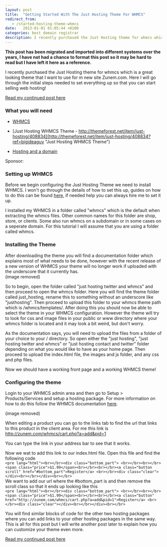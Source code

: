 ```yaml
---
layout: post
title:  "Getting Started With The Just Hosting Theme For WHMCS"
redirect_from:
   - /started-hosting-theme-whmcs
date:   2013-01-01 01:05:44 +0100
categories: best domain registrar
description: I recently purchased the Just Hosting theme for whmcs which is a great looking theme that I want to use for m new site Zunem.com. Here I will go through the initial steps needed to set everything up s...
---
```


**This post has been migrated and imported into different systems over the years, I have not had a chance to format this post so it may be hard to read but I have left it here as a reference.**

I recently purchased the Just Hosting theme for whmcs which is a great looking theme that I want to use for m new site Zunem.com. Here I will go through the initial steps needed to set everything up so that you can start selling web hosting!  
  
[Read my continued post here](http://markustenghamn.com/just-hosting-theme-whmcs "Just Hosting Theme for WHMCS")

### What you will need

  
  
- [WHMCS](http://www.whmcs.com/members/aff.php?aff=3089 "WHMCS")
  
- [Just Hosting WHMCS Theme - http://themeforest.net/item/just-hosting/408834](http://themeforest.net/item/just-hosting/408834?ref=bigideaguy "Just Hosting WHMCS Theme")
  
- [Hosting and a domain](http://zunem.com "Zunem Hosting")
  

  
  
  
 Sponsor:   
  
  
  
  
### Setting up WHMCS

  
 Before we begin configuring the Just Hosting Theme we need to install WHMCS. I won't go through the details of how to set this up, guides on how to do this can be found [here](http://docs.whmcs.com/Installing_WHMCS "Setting up WHMCS"), if needed help you can always hire me to set it up.  
  
 I installed my WHMCS in a folder called "whmcs" which is the default when extracting the whmcs files. Other common names for this folder are shop, store, or clients. Some also run whmcs on a subdomain or in some cases on a seperate domain. For this tutorial I will assume that you are using a folder called whmcs.  
  
### Installing the Theme

  
  
 After downloading the theme you will find a documentation folder which explains most of what needs to be done, however with the recent release of a new version of WHMCS your theme will no longer work if uploaded with the underscore that it currently has.  
 (image removed)   
  
 So to begin, open the folder called "just hosting twitter and whmcs" and then proceed to open the whmcs folder. Here you will find the theme folder called just\_hosting, rename this to something without an underscore like "justhosting". Then proceed to upload this folder to your whmcs theme path which is /whmcs/templates/. After doing this you should now be able to select the theme in your WHMCS configuration. However the theme will try to look for css and image files in your public or www directory where your whmcs folder is located and it may look a bit weird, but don't worry.  
  
 As the documentation says, you will need to upload the files from a folder of your choice to your / directory. So open either the "just hosting", "just hosting twitter and whmcs" or "just hosting contact and twitter" folder depending on what you would like to have as your home page. Then proceed to upload the index.html file, the images and js folder, and any css and php files.  
  
 Now we should have a working front page and a working WHMCS theme!  
  
### Configuring the theme

  
  
 Login to your WHMCS admin area and then go to Setup > Products/Services and setup a hosting package. For more information on how to do this follow the WHMCS documentation [here](http://docs.whmcs.com/Products_and_Services "Setup a product or service WHMCS").  
  
 (image removed)   
  
 When editing a product you can go to the links tab to find the url that links to this product in the client area. For me this link is http://zunem.com/whmcs/cart.php?a=add&pid=1  
  
 You can type the link in your address bar to see that it works.  
  
 Now we wat to add this link to our index.html file. Open this file and find the following code  
`<pre lang="html"><br></br><div class="bottom_part"> <br></br><br></br><span class="price">$1.99</span><br></br><br></br><a class="button scroll" href="#bottom_part">Register</a> <br></br><div class="clear"></div><br></br></div><br></br>`  
 We want to add our url where the #bottom\_part is and then remove the scroll class so that it ends up looking like this  
`<pre lang="html"><br></br><div class="bottom_part"> <br></br><br></br><span class="price">$1.99</span><br></br><br></br><a class="button" href="http://zunem.com/whmcs/cart.php?a=add&pid=1">Register</a> <br></br><div class="clear"></div><br></br></div><br></br>`  
  
 You will find similar blocks of code for the other two hosting packages where you can add links to your other hosting packages in the same way. This is all for this post but I will write another post later to explain how you can customize your theme even more.  
  
[Read my continued post here](http://markustenghamn.com/just-hosting-theme-whmcs "Just Hosting Theme for WHMCS")